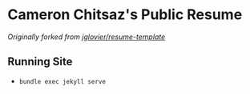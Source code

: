 # Cameron Chitsaz's Public Resume

*Originally forked from [jglovier/resume-template](https://github.com/jglovier/resume-template)*

## Running Site
* `bundle exec jekyll serve`

